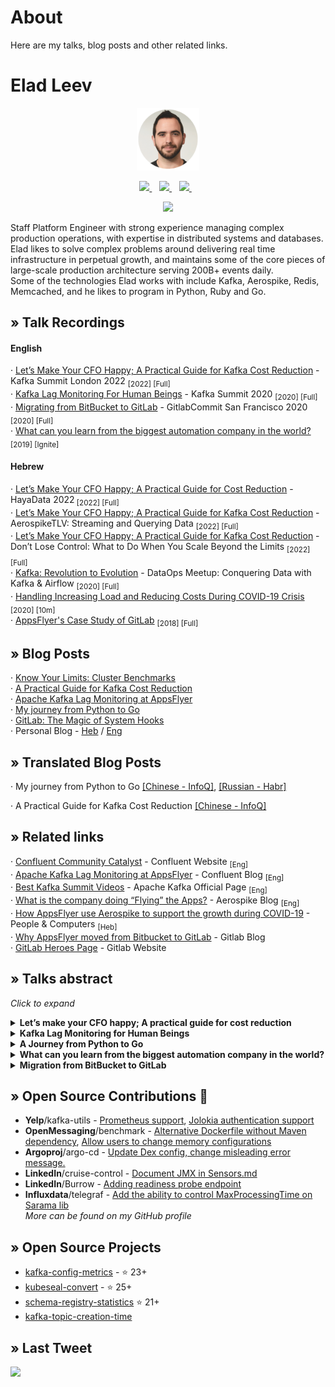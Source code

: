 # About
Here are my talks, blog posts and other related links.

# Elad Leev
<p align='center'>
<img src="img/elad-round.png" width="100"><br>
</p>

<p align='center'>
  <a href="https://www.linkedin.com/in/eladleev/">
    <img src="https://img.shields.io/badge/linkedin-%230077B5.svg?&style=for-the-badge&logo=linkedin&logoColor=white" />
  </a>&nbsp;&nbsp;
    <a href="https://medium.com/@eladleev">
    <img src="https://img.shields.io/badge/medium-%2312100E.svg?&style=for-the-badge&logo=medium&logoColor=white" />
  </a>&nbsp;&nbsp;
  </a>
    <a href="https://stackoverflow.com/users/3922514/elad-leev">
    <img src="https://img.shields.io/badge/stackoverflow-%23FE7A16.svg?&style=for-the-badge&logo=stackoverflow&logoColor=white" />
  </a>&nbsp;&nbsp;
</p>
<p align='center'>
    <a href="https://twitter.com/Eladleev">
    <img src="https://img.shields.io/badge/twitter-follow%20me-%231DA1F2.svg?&style=for-the-badge&logo=twitter" />
  </a>
</p>

Staff Platform Engineer with strong experience managing complex production operations, with expertise in distributed systems and databases.<br>
Elad likes to solve complex problems around delivering real time infrastructure in perpetual growth, and maintains some of the core pieces of large-scale production architecture serving 200B+ events daily.<br>
Some of the technologies Elad works with include Kafka, Aerospike, Redis, Memcached, and he likes to program in Python, Ruby and Go.
</p>

## &#187;	 Talk Recordings
#### English
&#183; [Let’s Make Your CFO Happy; A Practical Guide for Kafka Cost Reduction](https://www.confluent.io/en-gb/events/kafka-summit-london-2022/lets-make-your-cfo-happy-a-practical-guide-for-kafka-cost-reduction/) - Kafka Summit London 2022 <sub> [2022] [Full]</sub> <br>
&#183; [Kafka Lag Monitoring For Human Beings](https://www.confluent.io/resources/kafka-summit-2020/kafka-lag-monitoring-for-human-beings) - Kafka Summit 2020 <sub> [2020] [Full]</sub> <br>
&#183; [Migrating from BitBucket to GitLab](https://www.youtube.com/watch?v=z_6tVRCyJxs) - GitlabCommit San Francisco 2020 <sub> [2020] [Full] </sub><br>
&#183; [What can you learn from the biggest automation company in the world?](https://youtu.be/nlOgFPTwdq0) <sub> [2019] [Ignite]</sub> <br>

#### Hebrew
&#183; [Let’s Make Your CFO Happy; A Practical Guide for Cost Reduction](https://www.youtube.com/watch?v=Uz7xKOZkXUg) - HayaData 2022<sub> [2022] [Full]</sub> <br>
&#183; [Let’s Make Your CFO Happy; A Practical Guide for Kafka Cost Reduction](https://www.youtube.com/watch?v=ofVHiADj6go) - AerospikeTLV: Streaming and Querying Data <sub> [2022] [Full]</sub> <br>
&#183; [Let’s Make Your CFO Happy; A Practical Guide for Kafka Cost Reduction](https://www.youtube.com/watch?v=1AdW9L4kjIo) - Don’t Lose Control: What to Do When You Scale Beyond the Limits
<sub> [2022] [Full]</sub> <br>
&#183; [Kafka: Revolution to Evolution](https://www.youtube.com/watch?v=OQwK0n0x65o) - DataOps Meetup: Conquering Data with Kafka & Airflow <sub> [2020] [Full]</sub> <br>
&#183; [Handling Increasing Load and Reducing Costs During COVID-19 Crisis](https://www.youtube.com/watch?v=rRRTTxBohrg&t=1677s) <sub>[2020] [10m]</sub> <br>
&#183; [AppsFlyer's Case Study of GitLab](https://www.youtube.com/watch?v=N8pEKNw4nmI)  <sub> [2018] [Full]</sub> <br>


## &#187;	 Blog Posts
&#183; [Know Your Limits: Cluster Benchmarks](https://medium.com/riskified-technology/know-your-limits-cluster-benchmarks-ecc6c3c77574)<br>
&#183; [A Practical Guide for Kafka Cost Reduction](https://leevs.dev/kafka-cost-reduction/)<br>
&#183; [Apache Kafka Lag Monitoring at AppsFlyer](https://www.confluent.io/blog/kafka-lag-monitoring-and-metrics-at-appsflyer/)<br>
&#183; [My journey from Python to Go](https://medium.com/appsflyer/my-journey-from-python-to-go-3859783c6b3c)<br>
&#183; [GitLab: The Magic of System Hooks](https://medium.com/appsflyer/gitlab-the-magic-of-system-hooks-f38c4f7ca8e7)<br>
&#183; Personal Blog - [Heb](https://leev.tech/) / [Eng](https://leevs.dev/) <br>

## &#187;	 Translated Blog Posts
&#183; My journey from Python to Go [[Chinese - InfoQ]](https://www.infoq.cn/article/G-cfduQWKy3ROfx5p6US), [[Russian - Habr]](https://habr.com/ru/company/skillbox/blog/444866/)

&#183; A Practical Guide for Kafka Cost Reduction [[Chinese - InfoQ]](https://www.infoq.cn/article/zGb2m6e17hlmRDxViaNi)

## &#187;	 Related links
&#183; [Confluent Community Catalyst](https://www.confluent.io/nominate/#:~:text=%40danjagiel-,Elad,-Leev%C2%A0) - Confluent Website <sub>[Eng]</sub><br>
&#183; [Apache Kafka Lag Monitoring at AppsFlyer](https://www.confluent.io/blog/kafka-lag-monitoring-and-metrics-at-appsflyer/) - Confluent Blog <sub>[Eng]</sub><br>
&#183; [Best Kafka Summit Videos](http://kafka.apache.org/videos#kafka_operations:~:text=Kafka%20Lag%20Monitoring%20For%2[…]an%20Beings%2C%20Elad%20Leev%20(AppsFlyer)%2C%20KS%202020) - Apache Kafka Official Page <sub>[Eng]</sub><br>
&#183; [What is the company doing “Flying” the Apps?](https://www.aerospike.com/news/news-article/what-is-the-company-doing-flying-the-apps/) - Aerospike Blog <sub>[Eng]</sub><br>
&#183; [How AppsFlyer use Aerospike to support the growth during COVID-19](https://www.pc.co.il/thenewcom/315643/) - People & Computers <sub>[Heb]</sub><br>
&#183; [Why AppsFlyer moved from Bitbucket to GitLab](https://about.gitlab.com/blog/2020/04/27/appsflyer-moves-to-gitlab/) - Gitlab Blog<br>
&#183; [GitLab Heroes Page](https://about.gitlab.com/community/heroes/members) - Gitlab Website<br>

## &#187;	 Talks abstract
_Click to expand_

<details><summary><strong>Let’s make your CFO happy; A practical guide for cost reduction</strong></summary>

#### Talk Description
According to Gartner Forecasts, the worldwide end-user spending on public cloud services is forecast to grow by 23% in 2021, to a total of $332B. As organizations evolve and grow, data rates grow too, as do consequent cloud costs. Take a look at your AWS bill, and you will probably find Hadoop, Spark, and Kafka at the top. So what can we do?

In this talk, we are going to address exactly this problem. We will understand what we are paying for, how to develop an economic mindset, where we can cut costs, and what we can proactively do to reduce our cloud infrastructure cost.


<p><strong>Type:</strong> Full-length Presentation</p>
<p><strong>Tags:</strong> Cloud, Cloud Cost, FinOps, Kafka, Spark, Distributed Systems, Cost reduction, Cost saving, AWS, GCP, Data</p>
<hr/>
</details>

<details><summary><strong>Kafka Lag Monitoring for Human Beings</strong></summary>

#### Talk Description
One of the key metrics to monitor when working with Apache Kafka, as a data pipeline or a streaming platform, is Consumer Groups Lag.

Lag is the delta between the last produced message and the last committed message of a partition. In other words, lag indicates how far behind your application is in processing up-to-date information.
For a long time, we used our own service to keep track of these metrics, collect them and visualize them. But this didn’t scale well.

You had to perform many manual operations, redeploy it and to do other tedious manual tasks, but most importantly, the biggest gap for us, was that its out was represented in absolute numbers (e.g - your lag is 30K), which basically tells you nothing as a human being.

We understood that we had to find a more suitable solution that will give us better visibility and will allow us to measure the lag in a time-based format that we all understand.
In this talk, I’m going to go over the core concepts of Kafka offsets and lags, and explain why lag even matters and is an important KPI to measure.  I’ll also talk about the kind of research we did to find the right tool, what the options in the market were at the time, and eventually why we chose Linkedin’s Burrow as the right tool for us. And finally, I’ll take a closer look at Burrow, its building blocks, how we build and deploy it, how we monitor better with it, and eventually the most important improvement - how we transformed its output from numbers to time-based metrics.

<p><strong>Type</strong>: Full-length Presentation</p>
<p><strong>Tags</strong>: Kafka, Monitoring, Lag, Data Pipeline, Streaming, Burrow</p>
<hr/>
</details>


<details><summary><strong>A Journey from Python to Go</strong></summary>

#### Talk Description

I love Python. It has been my go-to language for the past five years. But the growth in the popularity and maturity of Go, alongside the strong user base, made me think about how I can add it into my tool set.

In this talk, I'm going to tell you about my journey from Python to Go, and provide you with some tips and expose you to some of the resources that helped me succeed on this journey and live to tell the tale.  I will dive into some of the main differences, and how to minimize the learning curve, as well as some of the excellent libraries and tools that enabled me to ramp up my Go coding skills pretty quickly & painlessly.

<p><strong>Type:</strong> Full-length Presentation</p>
<p><strong>Tags:</strong> Go, Golang, Python, Coding, Resources, Tips</p>
<hr/>
</details>

<details><summary><strong>What can you learn from the biggest automation company in the world?</strong></summary>

#### Talk Description
We will go over some high scale patterns in one of the most surprising and loved company in the industry.<br>
I'm lovin it.


<p><strong>Type</strong>: Ignite</p>
<p><strong>Tags</strong>: Tech, Scale, Software Patterns, System Design, Distributed Systems</p>
<hr/>
</details>


<details><summary><strong>Migration from BitBucket to GitLab</strong></summary>

#### Talk Description
AppsFlyer migrated its entire git operation, with production clients from BitBucket to Gitlab.  This talk will dive into what was involved with the migration process - from building the architecture through selecting the tooling and eventually how we built our very own self-serve API abstraction over the GitLab API.  Some of the points the talk will review:
* The migration process - from Mercurial to Git, how to move all projects, how to get developer buy-in and the lessons learned during the process
* Architecture - How we built it, the challenges we faced, how we built our DR solution, alongside the distributed backup  
* Building monitoring for the environment
* Self-service, tooling & and some pro tips and tricks for working with Gitlab

While this will be a talk about our Gitlab implementation, it will also provide key takeways for making such a migration in a large-scale engineering organization.

<p><strong>Type</strong>: Full-length Presentation</p>
<p><strong>Tags</strong>: GitLab, Git, BitBucket, Migration, Mercurial, hg, API</p>
<hr/>
</details>

## &#187;	Open Source Contributions 💫
* **Yelp**/kafka-utils - [Prometheus support](https://github.com/Yelp/kafka-utils/pull/288), [Jolokia authentication support](https://github.com/Yelp/kafka-utils/pull/227)
* **OpenMessaging**/benchmark - [Alternative Dockerfile without Maven dependency](https://github.com/openmessaging/benchmark/pull/221), [Allow users to change memory configurations](https://github.com/openmessaging/benchmark/pull/220)
* **Argoproj**/argo-cd - [Update Dex config, change misleading error message.](https://github.com/argoproj/argo-cd/pull/11208)
* **LinkedIn**/cruise-control - [Document JMX in Sensors.md](https://github.com/linkedin/cruise-control/pull/1669)
* **LinkedIn**/Burrow - [Adding readiness probe endpoint](https://github.com/linkedin/Burrow/pull/678)
* **Influxdata**/telegraf - [Add the ability to control MaxProcessingTime on Sarama lib](https://github.com/influxdata/telegraf)  
_More can be found on my GitHub profile_

## &#187;	Open Source Projects
* [kafka-config-metrics](https://github.com/EladLeev/kafka-config-metrics) - ⭐ 23+
* [kubeseal-convert](https://github.com/EladLeev/kubeseal-convert) - ⭐ 25+
* [schema-registry-statistics](https://github.com/EladLeev/schema-registry-statistics) ⭐ 21+
* [kafka-topic-creation-time](https://github.com/EladLeev/kafka-topic-creation-time)


## &#187;	 Last Tweet
[![](https://gtce.itsvg.in/api?username=eladleev&theme=prussian)](https://twitter.com/Eladleev)

